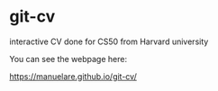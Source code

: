 # git-cv
interactive CV done for CS50 from Harvard university

You can see the webpage here:


https://manuelare.github.io/git-cv/

